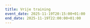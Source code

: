 ```yaml
---
title: Vrije training
event_date: 2025-11-19T20:15:00+01:00
end_date: 2025-11-19T22:00:00+01:00
---
```

